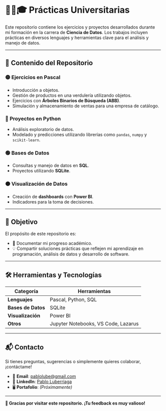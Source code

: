 # 👨‍💻🎓 **Prácticas Universitarias**

Este repositorio contiene los ejercicios y proyectos desarrollados durante mi formación en la carrera de **Ciencia de Datos**. Los trabajos incluyen prácticas en diversos lenguajes y herramientas clave para el análisis y manejo de datos.  

---

## 📂 **Contenido del Repositorio**

### 🟡 **Ejercicios en Pascal**
- Introducción a objetos.  
- Gestión de productos en una verdulería utilizando objetos.  
- Ejercicios con **Árboles Binarios de Búsqueda (ABB)**.  
- Simulación y almacenamiento de ventas para una empresa de catálogo.  

### 🔵 **Proyectos en Python**
- Análisis exploratorio de datos.  
- Modelado y predicciones utilizando librerías como `pandas`, `numpy` y `scikit-learn`.  

### 🟢 **Bases de Datos**
- Consultas y manejo de datos en **SQL**.  
- Proyectos utilizando **SQLite**.  

### 🟠 **Visualización de Datos**
- Creación de **dashboards** con **Power BI**.  
- Indicadores para la toma de decisiones.  

---

## 🎯 **Objetivo**

El propósito de este repositorio es:  
- 📘 Documentar mi progreso académico.  
- 💡 Compartir soluciones prácticas que reflejen mi aprendizaje en programación, análisis de datos y desarrollo de software.  

---

## 🛠️ **Herramientas y Tecnologías**

| **Categoría**        | **Herramientas**                                                                 |
|----------------------|---------------------------------------------------------------------------------|
| **Lenguajes**        | Pascal, Python, SQL                                                            |
| **Bases de Datos**   | SQLite                                                                         |
| **Visualización**    | Power BI                                                                       |
| **Otros**            | Jupyter Notebooks, VS Code, Lazarus                                            |

---

## 📬 **Contacto**

Si tienes preguntas, sugerencias o simplemente quieres colaborar, ¡contáctame!  

- 📧 **Email**: [pablolube@gmail.com](mailto:pablolube@gmail.com)  
- 💼 **LinkedIn**: [Pablo Luberriaga](https://www.linkedin.com/in/pabloluberriaga)  
- 🖥️ **Portafolio**: *(Próximamente)*  

---

**🌟 Gracias por visitar este repositorio. ¡Tu feedback es muy valioso!**  
